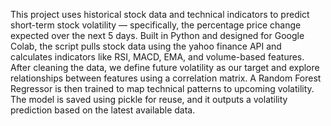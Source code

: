 This project uses historical stock data and technical indicators to predict short-term stock volatility — specifically, the percentage price change expected over the next 5 days. Built in Python and designed for Google Colab, the script pulls stock data using the yahoo finance API and calculates indicators like RSI, MACD, EMA, and volume-based features. After cleaning the data, we define future volatility as our target and explore relationships between features using a correlation matrix. A Random Forest Regressor is then trained to map technical patterns to upcoming volatility. The model is saved using pickle for reuse, and it outputs a volatility prediction based on the latest available data.
